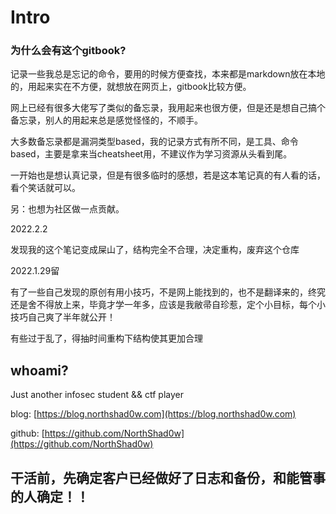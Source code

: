 # Intro

### 为什么会有这个gitbook?

记录一些我总是忘记的命令，要用的时候方便查找，本来都是markdown放在本地的，用起来实在不方便，就想放在网页上，gitbook比较方便。

网上已经有很多大佬写了类似的备忘录，我用起来也很方便，但是还是想自己搞个备忘录，别人的用起来总是感觉怪怪的，不顺手。

大多数备忘录都是漏洞类型based，我的记录方式有所不同，是工具、命令based，主要是拿来当cheatsheet用，不建议作为学习资源从头看到尾。

一开始也是想认真记录，但是有很多临时的感想，若是这本笔记真的有人看的话，看个笑话就可以。

另：也想为社区做一点贡献。

2022.2.2

发现我的这个笔记变成屎山了，结构完全不合理，决定重构，废弃这个仓库

2022.1.29留

有了一些自己发现的原创有用小技巧，不是网上能找到的，也不是翻译来的，终究还是舍不得放上来，毕竟才学一年多，应该是我敝帚自珍惹，定个小目标，每个小技巧自己爽了半年就公开！

有些过于乱了，得抽时间重构下结构使其更加合理

## whoami?

Just another infosec student && ctf player

blog: [https://blog.northshad0w.com](https://blog.northshad0w.com)

github: [https://github.com/NorthShad0w](https://github.com/NorthShad0w)

## 干活前，先确定客户已经做好了日志和备份，和能管事的人确定！！
